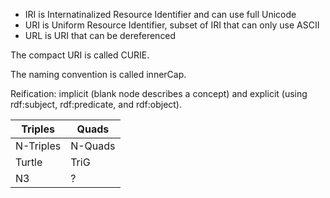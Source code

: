 - IRI is Internatinalized Resource Identifier and can use full Unicode
- URI is Uniform Resource Identifier, subset of IRI that can only use ASCII
- URL is URI that can be dereferenced

The compact URI is called CURIE.

The naming convention is called innerCap.

Reification: implicit (blank node describes a concept) and explicit (using rdf:subject, rdf:predicate, and rdf:object).

| Triples | Quads |
| ---     | ---   |
| N-Triples | N-Quads |
| Turtle    | TriG    |
| N3        | ?       |
